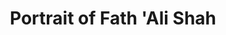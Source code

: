 ---
pid: obj9
artist: Mihr 'Ali
location: Iran
title: Portrait of Fath 'Ali Shah
_date: '1816'
object_type: portrait
current_location: The Museum of Islamic Art, Qatar
source: https://commons.wikimedia.org/wiki/File:Mihr_%27Ali,_Iran,_1816_-_Portrait_of_Fath_%27Ali_Shah_-_Google_Art_Project.jpg
permalink: "/qatar/obj9/"
layout: iiif-image-page
---